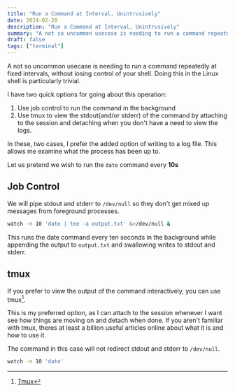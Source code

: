 ```yaml
---
title: "Run a Command at Interval, Unintrusively"
date: 2024-02-20
description: "Run a Command at Interval, Unintrusively"
summary: "A not so uncommon usecase is needing to run a command repeatedly at fixed intervals, without losing control of your shell. Doing this in the Linux shell is particularly trivial."
draft: false
tags: ["terminal"]
---
```


A not so uncommon usecase is needing to run a command repeatedly at fixed intervals, without losing control of your shell.
Doing this in the Linux shell is particularly trivial.

I have two quick options for going about this operation:
1. Use job control to run the command in the background
2. Use tmux to view the stdout(and/or stderr) of the command by attaching to the session and detaching when you don't have a need to view the logs.

In these, two cases, I prefer the added option of writing to a log file. This allows me examine what the process has been up to.

Let us pretend we wish to run the `date` command every **10s**

## Job Control

We will pipe stdout and stderr to `/dev/null` so they don't get mixed up messages from foreground processes.

```sh
watch -n 10 'date | tee -a output.txt' &>/dev/null &
```
This runs the date command every ten seconds in the background while appending the output to `output.txt` and swallowing writes to stdout and stderr.

## tmux

If you prefer to view the output of the command interactively, you can use tmux[^1].

This is my preferred option, as I can attach to the session whenever I want see how things are moving on and detach when done.
If you aren't familiar with tmux, theres at least a billion useful articles online about what it is and how to use it.

The command in this case will not redirect stdout and stderr to `/dev/null`.

```sh
watch -n 10 'date'
```

[^1]: [Tmux](https://en.wikipedia.org/wiki/Tmux)
